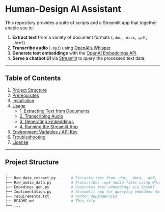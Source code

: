 # Human-Design AI Assistant

This repository provides a suite of scripts and a Streamlit app that together enable you to:

1. **Extract text** from a variety of document formats (`.doc`, `.docx`, `.pdf`, `.html`).  
2. **Transcribe audio** (`.mp3`) using [OpenAI’s Whisper](https://github.com/openai/whisper).  
3. **Generate text embeddings** with the [OpenAI Embeddings API](https://platform.openai.com/docs/guides/embeddings).  
4. **Serve a chatbot UI** via [Streamlit](https://streamlit.io/) to query the processed text data.

---

## Table of Contents

1. [Project Structure](#project-structure)  
2. [Prerequisites](#prerequisites)  
3. [Installation](#installation)  
4. [Usage](#usage)  
    - [1. Extracting Text from Documents](#1-extracting-text-from-documents)  
    - [2. Transcribing Audio](#2-transcribing-audio)  
    - [3. Generating Embeddings](#3-generating-embeddings)  
    - [4. Running the Streamlit App](#4-running-the-streamlit-app)  
5. [Environment Variables / API Key](#environment-variables--api-key)  
6. [Troubleshooting](#troubleshooting)  
7. [License](#license)  

---

## Project Structure

```bash
.
├── Raw_data_extract.py       # Extracts text from .doc, .docx, .pdf, .html
├── Raw_audio_data.py         # Transcribes .mp3 audio files using Whisper
├── Embedings_gen.py          # Generates text embeddings via OpenAI
├── Implimentation.py         # Streamlit app for querying embedded data (2 roles: Client & Consultant)
├── requirements.txt          # Python dependencies
├── README.md                 # This file
└── ...
